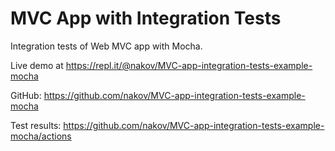 # MVC App with Integration Tests

Integration tests of Web MVC app with Mocha.

Live demo at https://repl.it/@nakov/MVC-app-integration-tests-example-mocha

GitHub: https://github.com/nakov/MVC-app-integration-tests-example-mocha

Test results: https://github.com/nakov/MVC-app-integration-tests-example-mocha/actions

